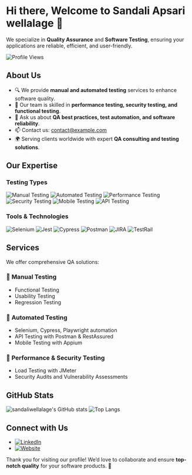 # Hi there, Welcome to Sandali Apsari wellalage 👋

We specialize in **Quality Assurance** and **Software Testing**, ensuring your applications are reliable, efficient, and user-friendly.

![Profile Views](https://komarev.com/ghpvc/?username=YourQAProfile&color=brightgreen)

## About Us

- 🔍 We provide **manual and automated testing** services to enhance software quality.
- 🚀 Our team is skilled in **performance testing, security testing, and functional testing**.
- 💬 Ask us about **QA best practices, test automation, and software reliability**.
- 📫 Contact us: [contact@example.com](mailto:wellalagesa@gmail.com)
- 🌍 Serving clients worldwide with expert **QA consulting and testing solutions**.

## Our Expertise

### Testing Types
![Manual Testing](https://img.shields.io/badge/Manual_Testing-blue?style=for-the-badge)
![Automated Testing](https://img.shields.io/badge/Automated_Testing-green?style=for-the-badge)
![Performance Testing](https://img.shields.io/badge/Performance_Testing-orange?style=for-the-badge)
![Security Testing](https://img.shields.io/badge/Security_Testing-red?style=for-the-badge)
![Mobile Testing](https://img.shields.io/badge/Mobile_Testing-purple?style=for-the-badge)
![API Testing](https://img.shields.io/badge/API_Testing-yellow?style=for-the-badge)

### Tools & Technologies
![Selenium](https://img.shields.io/badge/Selenium-43B02A?style=for-the-badge&logo=selenium&logoColor=white)
![Jest](https://img.shields.io/badge/Jest-C21325?style=for-the-badge&logo=jest&logoColor=white)
![Cypress](https://img.shields.io/badge/Cypress-17202C?style=for-the-badge&logo=cypress&logoColor=white)
![Postman](https://img.shields.io/badge/Postman-FF6C37?style=for-the-badge&logo=postman&logoColor=white)
![JIRA](https://img.shields.io/badge/JIRA-0052CC?style=for-the-badge&logo=jira&logoColor=white)
![TestRail](https://img.shields.io/badge/TestRail-0052CC?style=for-the-badge&logo=testrail&logoColor=white)

## Services

We offer comprehensive QA solutions:

### 🔹 **Manual Testing**
- Functional Testing
- Usability Testing
- Regression Testing

### 🔹 **Automated Testing**
- Selenium, Cypress, Playwright automation
- API Testing with Postman & RestAssured
- Mobile Testing with Appium

### 🔹 **Performance & Security Testing**
- Load Testing with JMeter
- Security Audits and Vulnerability Assessments



## GitHub Stats

![sandaliwellalage's GitHub stats](https://github-readme-stats.vercel.app/api?username=sandaliwellalage&show_icons=true&theme=radical)
![Top Langs](https://github-readme-stats.vercel.app/api/top-langs/?username=sandaliwellalage&layout=compact&theme=radical)

## Connect with Us

- [![LinkedIn](https://img.shields.io/badge/LinkedIn-0A66C2?style=for-the-badge&logo=linkedin&logoColor=white)](https://www.linkedin.com/in/YourQAProfile/)
- [![Website](https://img.shields.io/badge/Website-000000?style=for-the-badge&logo=aboutdotme&logoColor=white)](https://yourqacompany.com)

Thank you for visiting our profile! We’d love to collaborate and ensure **top-notch quality** for your software products. 🚀
